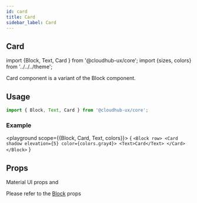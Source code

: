 ```yaml
---
id: card
title: Card
sidebar_label: Card
---
```


## Card

import {Block, Text, Card } from '@cloudhub-ux/core';
import {sizes, colors} from '../../../theme';

Card component is a variant of the Block component.

## Usage

```js
import { Block, Text, Card } from '@cloudhub-ux/core';
```

### Example

<playground scope={{Block, Card, Text, colors}}>
{
`<Block row> <Card shadow elevation={5} color={colors.gray4}> <Text>Card</Text> </Card> </Block>`
}
</playground>

## Props

Material UI props and

Please refer to the [Block](./Block) props
